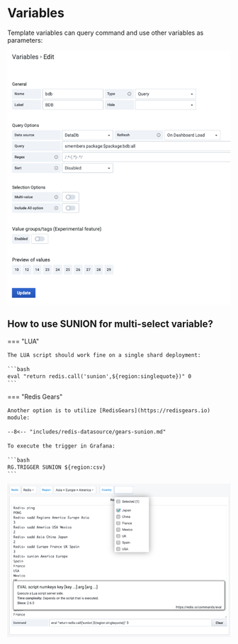 # Variables

Template variables can query command and use other variables as parameters:

![Variables](../images/redis-datasource/variables.png)

## How to use SUNION for multi-select variable?

=== "LUA"

    The LUA script should work fine on a single shard deployment:

    ```bash
    eval "return redis.call('sunion',${region:singlequote})" 0
    ```

=== "Redis Gears"

    Another option is to utilize [RedisGears](https://redisgears.io) module:

    --8<-- "includes/redis-datasource/gears-sunion.md"

    To execute the trigger in Grafana:

    ```bash
    RG.TRIGGER SUNION ${region:csv}
    ```

![SUNION Example](../images/redis-datasource/variables-example.png)
